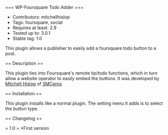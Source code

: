 === WP-Foursquare Todo Adder ===
* Contributors: mitchellhislop
* Tags: foursquare, social
* Requires at least: 2.9
* Tested up to: 3.0.1
* Stable tag: 1.0


This plugin allows a publisher to easily add a foursquare todo button to a post.



== Description ==


This plugin ties into Foursquare's remote tip/todo functions, which in turn allow a website operator to
easily embed the buttons. It was developed by [Mitchell Hislop](http://mitchellhislop.com) of [SMCpros](http://smcpros.com)


== Installation ==


This plugin installs like a normal plugin. The setting menu it adds is to select the button type.


== Changelog ==

= 1.0 =
*First version


